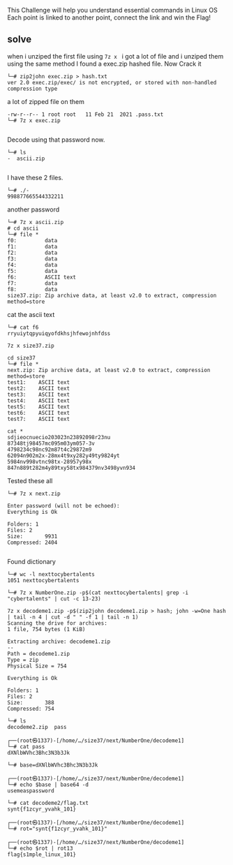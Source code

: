 This Challenge will help you understand essential commands in Linux OS
Each point is linked to another point, connect the link and win the Flag!

## solve

when i unziped the first file using `7z x `
i got a lot of file and i unziped them using the same method
I found a exec.zip hashed file.
Now Crack it
```
└─# zip2john exec.zip > hash.txt
ver 2.0 exec.zip/exec/ is not encrypted, or stored with non-handled compression type
```
a lot of zipped file on them
```
-rw-r--r-- 1 root root   11 Feb 21  2021 .pass.txt
└─# 7z x exec.zip 


```
Decode using that password now.
```
└─# ls    
-  ascii.zip
                

```
I have these 2 files.
```
└─# ./-    
998877665544332211

```
another password
```
└─# 7z x ascii.zip 
# cd ascii
└─# file *  
f0:         data
f1:         data
f2:         data
f3:         data
f4:         data
f5:         data
f6:         ASCII text
f7:         data
f8:         data
size37.zip: Zip archive data, at least v2.0 to extract, compression method=store
```
cat the ascii text
```
└─# cat f6                                 
rryuiytqpyuiqyofdkhsjhfewojnhfdss

7z x size37.zip
```
```
cd size37
└─# file *
next.zip: Zip archive data, at least v2.0 to extract, compression method=store
test1:    ASCII text
test2:    ASCII text
test3:    ASCII text
test4:    ASCII text
test5:    ASCII text
test6:    ASCII text
test7:    ASCII text
                        
cat *
sdjieocnuecio203023n23892098r23nu
87348tj98457mc095m03ym057-3v
4798234c98nc92m87t4c29872m9
62094n902m2x-28mx4t9xy282y49ty9824yt
5984nv998vtnc98tx-28957y98x 
847n889t282m4y89txy58tx984379nv3498yvn934

```
Tested these all
```
└─# 7z x next.zip
                           
Enter password (will not be echoed):
Everything is Ok           

Folders: 1
Files: 2
Size:       9931
Compressed: 2404


```
Found dictionary
```
└─# wc -l nexttocybertalents 
1051 nexttocybertalents
                          
└─# 7z x NumberOne.zip -p$(cat nexttocybertalents| grep -i "cybertalents" | cut -c 13-23)

```

```
7z x decodeme1.zip -p$(zip2john decodeme1.zip > hash; john -w=One hash | tail -n 4 | cut -d " " -f 1 | tail -n 1)
Scanning the drive for archives:
1 file, 754 bytes (1 KiB)

Extracting archive: decodeme1.zip
--
Path = decodeme1.zip
Type = zip
Physical Size = 754

Everything is Ok

Folders: 1
Files: 2
Size:       388
Compressed: 754
```

```
└─# ls
decodeme2.zip  pass
                                                                                                                                     
┌──(root㉿1337)-[/home/…/size37/next/NumberOne/decodeme1]
└─# cat pass 
dXNlbWVhc3Bhc3N3b3Jk
                     
└─# base=dXNlbWVhc3Bhc3N3b3Jk                              
                                                                                                                                     
┌──(root㉿1337)-[/home/…/size37/next/NumberOne/decodeme1]
└─# echo $base | base64 -d
usemeaspassword    

└─# cat decodeme2/flag.txt
synt{f1zcyr_yvahk_101}

┌──(root㉿1337)-[/home/…/size37/next/NumberOne/decodeme1]
└─# rot="synt{f1zcyr_yvahk_101}"
                                                                                                                                     
┌──(root㉿1337)-[/home/…/size37/next/NumberOne/decodeme1]
└─# echo $rot | rot13     
flag{s1mple_linux_101}
                        
```